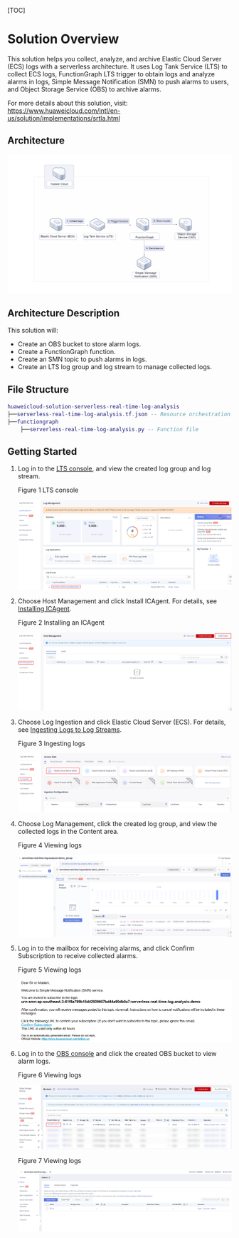 [TOC]

**Solution Overview**
===============
This solution helps you collect, analyze, and archive Elastic Cloud Server (ECS) logs with a serverless architecture. It uses Log Tank Service (LTS) to collect ECS logs, FunctionGraph LTS trigger to obtain logs and analyze alarms in logs, Simple Message Notification (SMN) to push alarms to users, and Object Storage Service (OBS) to archive alarms.

For more details about this solution, visit: https://www.huaweicloud.com/intl/en-us/solution/implementations/srtla.html

**Architecture**
---------------
![Architecture](./document/serverless-real-time-log-analysis.png)

**Architecture Description**
---------------
This solution will:
- Create an OBS bucket to store alarm logs.
- Create a FunctionGraph function.
- Create an SMN topic to push alarms in logs.
- Create an LTS log group and log stream to manage collected logs.

**File Structure**
---------------

``` lua
huaweicloud-solution-serverless-real-time-log-analysis
├──serverless-real-time-log-analysis.tf.json -- Resource orchestration template
├──functiongraph
	├──serverless-real-time-log-analysis.py -- Function file
```
**Getting Started**
---------------

1. Log in to the [LTS console](https://console-intl.huaweicloud.com/lts/?region=ap-southeast-3&locale=en-us#/cts/manager/groups), and view the created log group and log stream.

	Figure 1 LTS console

	![LTS console](./document/readme-image-001.png)

2. Choose Host Management and click Install ICAgent. For details, see [Installing ICAgent](https://support.huaweicloud.com/intl/en-us/qs-lts/lts_0829.html).

	Figure 2 Installing an ICAgent

	![Installing an ICAgent](./document/readme-image-002.png)

3. Choose Log Ingestion and click Elastic Cloud Server (ECS). For details, see [Ingesting Logs to Log Streams](https://support.huaweicloud.com/intl/en-us/qs-lts/lts_08302.html).

	Figure 3 Ingesting logs

	![Ingesting logs](./document/readme-image-003.png)

4. Choose Log Management, click the created log group, and view the collected logs in the Content area.

	Figure 4 Viewing logs

	![Viewing logs](./document/readme-image-004.png)

5. Log in to the mailbox for receiving alarms, and click Confirm Subscription to receive collected alarms.

	Figure 5 Viewing logs

	![Viewing logs](./document/readme-image-005.png)

6. Log in to the [OBS console](https://console-intl.huaweicloud.com/obs/?agencyId=WOmAijZnbElNjCFzTVDl4aJQAgdaTUMD&region=ap-southeast-3&locale=en-us#/obs/manager/buckets) and click the created OBS bucket to view alarm logs.

	Figure 6 Viewing logs

	![Viewing logs](./document/readme-image-006.png)

	Figure 7 Viewing logs

	![Viewing logs](./document/readme-image-007.png)

